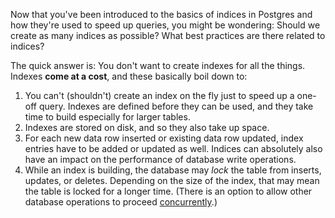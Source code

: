 Now that you've been introduced to the basics of indices in Postgres and 
how they're used to speed up queries, you might be wondering: Should we create
 as many indices as possible? What best practices are there related to indices?

The quick answer is: You don't want to create indexes for all the things. 
Indexes **come at a cost**, and these basically boil down to:

1. You can't (shouldn't) create an index on the fly just to speed up a one-off 
query. Indexes are defined before they can be used, and they take time to build
 especially for larger tables. 
2. Indexes are stored on disk, and so they also take up space. 
3. For each new data row inserted or existing data row updated, index entries 
have to be added or updated as well. Indices can absolutely also have an impact
 on the performance of database write operations.
4. While an index is building, the database may _lock_ the table from inserts, 
updates, or deletes. Depending on the size of the index, that may mean the 
table is locked for a longer time. (There is an option to allow other database 
operations to proceed [concurrently](https://www.postgresql.org/docs/current/sql-createindex.html#SQL-CREATEINDEX-CONCURRENTLY).)
